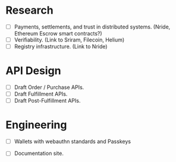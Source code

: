 # Research 
- [ ] Payments, settlements, and trust in distributed systems. (Nride, Ethereum Escrow smart contracts?)
- [ ] Verifiability. (Link to Sriram, Filecoin, Helium)
- [ ] Registry infrastructure. (Link to Nride)

# API Design
- [ ] Draft Order / Purchase APIs.
- [ ] Draft Fulfillment APIs.
- [ ] Draft Post-Fulfillment APIs.

# Engineering
- [ ] Wallets with webauthn standards and Passkeys
- [ ] Documentation site.
 
